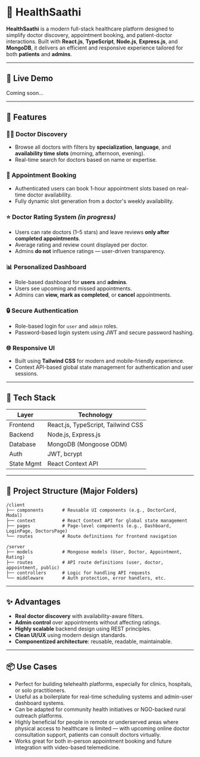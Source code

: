 # 🏥 HealthSaathi

**HealthSaathi** is a modern full-stack healthcare platform designed to simplify doctor discovery, appointment booking, and patient-doctor interactions. Built with **React.js**, **TypeScript**, **Node.js**, **Express.js**, and **MongoDB**, it delivers an efficient and responsive experience tailored for both **patients** and **admins**.

---

## 🔗 Live Demo

Coming soon...

---

## 🚀 Features

### 👨‍⚕️ Doctor Discovery
- Browse all doctors with filters by **specialization**, **language**, and **availability time slots** (morning, afternoon, evening).
- Real-time search for doctors based on name or expertise.

### 📆 Appointment Booking
- Authenticated users can book 1-hour appointment slots based on real-time doctor availability.
- Fully dynamic slot generation from a doctor's weekly availability.

### ⭐ Doctor Rating System *(in progress)*
- Users can rate doctors (1–5 stars) and leave reviews **only after completed appointments**.
- Average rating and review count displayed per doctor.
- Admins **do not** influence ratings — user-driven transparency.

### 📊 Personalized Dashboard
- Role-based dashboard for **users** and **admins**.
- Users see upcoming and missed appointments.
- Admins can **view, mark as completed**, or **cancel** appointments.

### 🔒 Secure Authentication
- Role-based login for `user` and `admin` roles.
- Password-based login system using JWT and secure password hashing.

### 🌐 Responsive UI
- Built using **Tailwind CSS** for modern and mobile-friendly experience.
- Context API-based global state management for authentication and user sessions.

---

## 🧱 Tech Stack

| Layer        | Technology                         |
|--------------|-------------------------------------|
| Frontend     | React.js, TypeScript, Tailwind CSS |
| Backend      | Node.js, Express.js                |
| Database     | MongoDB (Mongoose ODM)             |
| Auth         | JWT, bcrypt                        |
| State Mgmt   | React Context API                  |

---

## 📂 Project Structure (Major Folders)

```
/client
├── components       # Reusable UI components (e.g., DoctorCard, Modal)
├── context          # React Context API for global state management
├── pages            # Page-level components (e.g., Dashboard, LoginPage, DoctorsPage)
└── routes           # Route definitions for frontend navigation

/server
├── models           # Mongoose models (User, Doctor, Appointment, Rating)
├── routes           # API route definitions (user, doctor, appointment, public)
├── controllers      # Logic for handling API requests
└── middleware       # Auth protection, error handlers, etc.
```

---

## ✨ Advantages

- **Real doctor discovery** with availability-aware filters.
- **Admin control** over appointments without affecting ratings.
- **Highly scalable** backend design using REST principles.
- **Clean UI/UX** using modern design standards.
- **Componentized architecture**: reusable, readable, maintainable.

---

## 📦 Use Cases

- Perfect for building telehealth platforms, especially for clinics, hospitals, or solo practitioners.
- Useful as a boilerplate for real-time scheduling systems and admin-user dashboard systems.
- Can be adapted for community health initiatives or NGO-backed rural outreach platforms.
- Highly beneficial for people in remote or underserved areas where physical access to healthcare is limited — with upcoming online doctor consultation support, patients can consult doctors virtually.
- Works great for both in-person appointment booking and future integration with video-based telemedicine.
